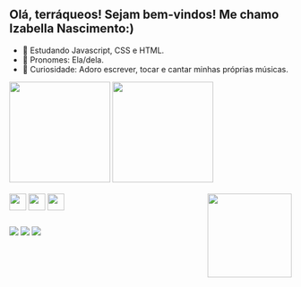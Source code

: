 ## Olá, terráqueos! Sejam bem-vindos! Me chamo Izabella Nascimento:)


- 🚀 Estudando Javascript, CSS e HTML. 
- 🍄 Pronomes: Ela/dela.
- 🌟 Curiosidade: Adoro escrever, tocar e cantar minhas próprias músicas.

<div>
  <img height="180em" src="https://github-readme-stats.vercel.app/api?username=izabella-nascimento&show_icons=true&theme=omni&include_all_commits=true&count_private=true"/>
  <img height="180em" src="https://github-readme-stats.vercel.app/api/top-langs/?username=izabella-nascimento&layout=compact&langs_count-16&theme=jolly"/>
</div>

<div style="display: inline_block"><br>
  <img align="center" height="30" width"40" src="https://cdn.jsdelivr.net/gh/devicons/devicon/icons/javascript/javascript-original.svg"/>
  <img align="center" height="30" width"40" src="https://cdn.jsdelivr.net/gh/devicons/devicon/icons/css3/css3-original.svg"/>
  <img align="center" height="30" width"40" src="https://cdn.jsdelivr.net/gh/devicons/devicon/icons/html5/html5-original.svg"/>
  <img align="right" height="150"  src="https://cdn.discordapp.com/attachments/1131996542291685559/1153954225861185586/picasion.com_45a28f8b82c8652ed07aa485876856df.gif">

  ##
<div>
  <a href="https://www.linkedin.com/in/izabella-nascimento-ab0659269/" target="_blank"><img src= "https://img.shields.io/badge/LinkedIn-0077B5?style=for-the-badge&logo=linkedin&logoColor=white" target="_blank"></a>
  <a href="mailto:izabellanascimento1606@gmail.com" target="_blank"><img src= "https://img.shields.io/badge/Gmail-D14836?style=for-the-badge&logo=gmail&logoColor=white" target="_blank"></a> 
   <a href="https://discord.com/users/izabella6808" target="_blank"><img src= "https://img.shields.io/badge/Discord-7289DA?style=for-the-badge&logo=discord&logoColor=white" target="_blank"></a>
  
</div>          
          
          
</div>

